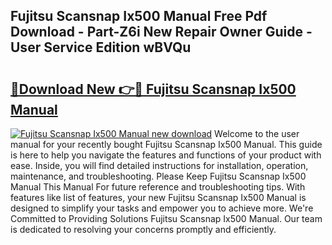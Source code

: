 ## Fujitsu Scansnap Ix500 Manual Free Pdf Download - Part-Z6i New Repair Owner Guide - User Service Edition wBVQu

# <h2><a href="http://bc45770.oget.top/?id=Fujitsu+Scansnap+Ix500+Manual">🔗Download New 👉🔴 Fujitsu Scansnap Ix500 Manual</a></h2>

[![Fujitsu Scansnap Ix500 Manual new download](https://i.imgur.com/5g1atiW.png)](http://bc45770.oget.top/?id=Fujitsu+Scansnap+Ix500+Manual)
Welcome to the user manual for your recently bought Fujitsu Scansnap Ix500 Manual. This guide is here to help you navigate the features and functions of your product with ease. Inside, you will find detailed instructions for installation, operation, maintenance, and troubleshooting. Please Keep Fujitsu Scansnap Ix500 Manual This Manual For future reference and troubleshooting tips. With features like list of features, your new Fujitsu Scansnap Ix500 Manual is designed to simplify your tasks and empower you to achieve more. We're Committed to Providing Solutions Fujitsu Scansnap Ix500 Manual. Our team is dedicated to resolving your concerns promptly and efficiently.
